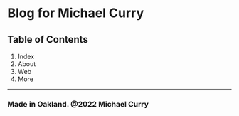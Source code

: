 # Blog for Michael Curry

## Table of Contents

1. Index
2. About
3. Web
4. More

----

### Made in Oakland. @2022 Michael Curry
